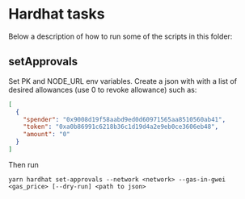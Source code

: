 # Hardhat tasks

Below a description of how to run some of the scripts in this folder:

## setApprovals

Set PK and NODE_URL env variables. Create a json with with a list of desired allowances (use 0 to revoke allowance) such as:

```json
[
  {
    "spender": "0x9008d19f58aabd9ed0d60971565aa8510560ab41",
    "token": "0xa0b86991c6218b36c1d19d4a2e9eb0ce3606eb48",
    "amount": "0"
  }
]
```

Then run

```
yarn hardhat set-approvals --network <network> --gas-in-gwei <gas_price> [--dry-run] <path to json>
```
